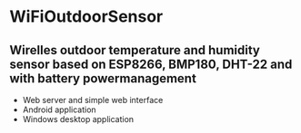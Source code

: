 # WiFiOutdoorSensor 
## Wirelles outdoor temperature and humidity sensor based on ESP8266, BMP180, DHT-22 and with battery powermanagement


- Web server and simple web interface
- Android application
- Windows desktop application
